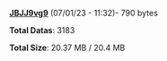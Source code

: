 [**JBJJ9vg9**](/data/JBJJ9vg9.txt) (07/01/23 - 11:32)- 790 bytes

**Total Datas**: 3183

**Total Size**: 20.37 MB / 20.4 MB
